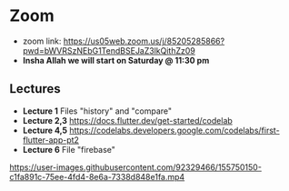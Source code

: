 # Zoom
- zoom link: https://us05web.zoom.us/j/85205285866?pwd=bWVRSzNEbG1TendBSEJaZ3lkQithZz09 
- **Insha Allah we will start on Saturday @ 11:30 pm** 


## Lectures
- **Lecture 1** Files "history" and "compare"
- **Lecture 2,3** https://docs.flutter.dev/get-started/codelab
- **Lecture 4,5** https://codelabs.developers.google.com/codelabs/first-flutter-app-pt2
- **Lecture 6** File "firebase"

https://user-images.githubusercontent.com/92329466/155750150-c1fa891c-75ee-4fd4-8e6a-7338d848e1fa.mp4


